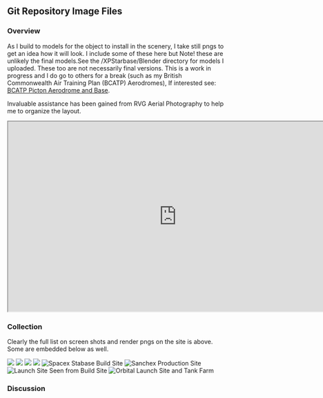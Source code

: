 ## Git Repository Image Files 



### Overview

As I build to models for the object to install in the scenery, I take still pngs to get an idea how it will look. I include some of these here but Note! these are unlikely the final models.See the /XPStarbase/Blender directory for models I uploaded. These too are not necessarily final versions. This is a work in progress and I do go to others for a break (such as my British Commonwealth Air Training Plan (BCATP) Aerodromes), If interested see: [BCATP Picton Aerodrome and Base](https://github.com/medmatix/BCATP-Picton_Aerodrome).

Invaluable assistance has been gained from RVG Aerial Photography to help me to organize the layout.

<iframe allowfullscreen="true" src="https://www.easyzoom.com/embed/2f4ca179fa6c4ff5a0409037cbe7733d" width="780" height="440"></iframe>

### Collection

Clearly the full list on screen shots and render pngs on the site is above. Some are embedded below as well.

![](https://github.com/medmatix/XPStarbase/blob/main/images/Launch%20SIte%20Future%20map.png)
![](https://github.com/medmatix/XPStarbase/blob/main/images/Sanchez%20Gas%20Plant.png)
![](https://github.com/medmatix/XPStarbase/blob/main/images/Starship%20on%20Sub-orbital%20Pad.png)
![](https://github.com/medmatix/XPStarbase/blob/main/images/Midbay_Render.png)
![Spacex Stabase Build Site](https://github.com/medmatix/XPStarbase/blob/main/images/Aerolite_103%20-%202021-05-22%2011.24.36.png)
![Sanchex Production Site](https://github.com/medmatix/XPStarbase/blob/main/images/Aerolite_103%20-%202021-05-28%2015.15.13.png)
![Launch Site Seen from Build Site](https://github.com/medmatix/XPStarbase/blob/main/images/Aerolite_103%20-%202021-05-28%2015.16.09.png)
![Orbital Launch Site and Tank Farm](https://github.com/medmatix/XPStarbase/blob/main/images/Aerolite_103%20-%202021-05-28%2016.04.29.png)

### Discussion 


